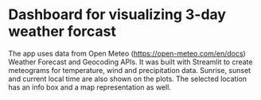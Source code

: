 # Dashboard for visualizing 3-day weather forcast

The app uses data from Open Meteo (https://open-meteo.com/en/docs) Weather Forecast and Geocoding APIs. It was built with Streamlit to create meteograms for temperature, wind and precipitation data. Sunrise, sunset and current local time are also shown on the plots. The selected location has an info box and a map representation as well.

